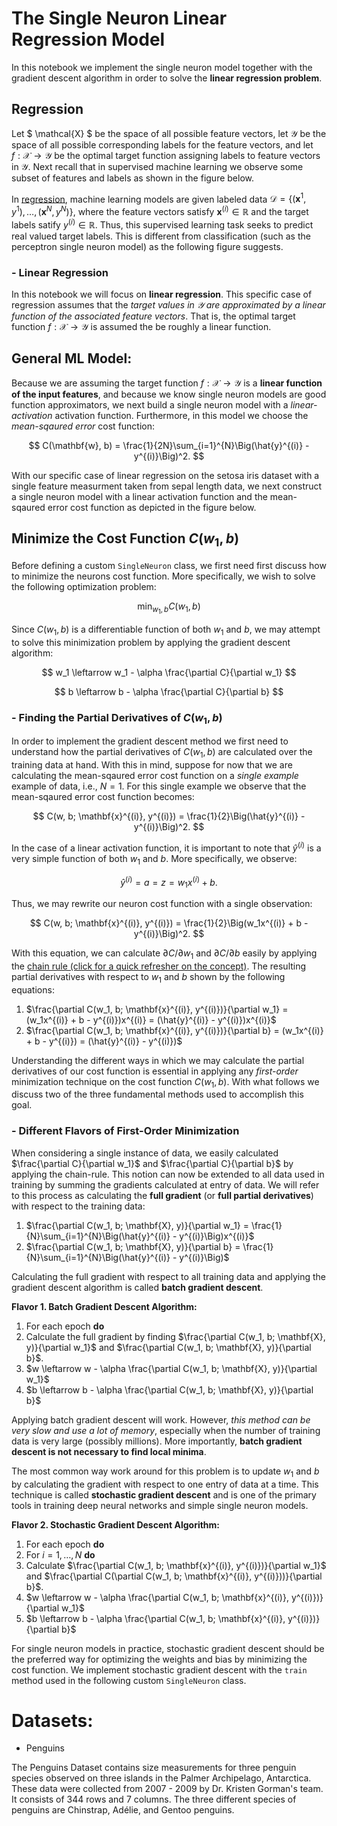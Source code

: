 # The Single Neuron Linear Regression Model

In this notebook we implement the single neuron model together with the gradient descent algorithm in order to solve the **linear regression problem**. 

## Regression

Let $ \mathcal{X} $ be the space of all possible feature vectors, let $\mathcal{Y}$ be the space of all possible corresponding labels for the feature vectors, and let $f:\mathcal{X} \rightarrow \mathcal{Y}$ be the optimal target function assigning labels to feature vectors in $\mathcal{Y}$. Next recall that in supervised machine learning we observe some subset of features and labels as shown in the figure below. 

In [regression](https://favtutor.com/blogs/types-of-regression), machine learning models are given labeled data $\mathcal{D} = \{(\mathbf{x}^1, y^1), \dots, (\mathbf{x}^N, y^N)\}$, where the feature vectors satisfy $\mathbf{x}^{(i)} \in \mathbb{R}$ and the target labels satify $y^{(i)} \in \mathbb{R}$. Thus, this supervised learning task seeks to predict real valued target labels. This is different from classification (such as the perceptron single neuron model) as the following figure suggests.

### - Linear Regression

In this notebook we will focus on **linear regression**. This specific case of regression assumes that the *target values in $\mathcal{Y}$ are approximated by a linear function of the associated feature vectors*. That is, the optimal target function $f:\mathcal{X} \rightarrow \mathcal{Y}$ is assumed the be roughly a linear function. 

General ML Model:
---

Because we are assuming the target function $f:\mathcal{X} \rightarrow \mathcal{Y}$ is a **linear function of the input features**, and because we know single neuron models are good function approximators, we next build a single neuron model with a *linear-activation* activation function. Furthermore, in this model we choose the *mean-sqaured error* cost function:

$$
C(\mathbf{w}, b) = \frac{1}{2N}\sum_{i=1}^{N}\Big(\hat{y}^{(i)} - y^{(i)}\Big)^2. 
$$

With our specific case of linear regression on the setosa iris dataset with a single feature measurment taken from sepal length data, we next construct a single neuron model with a linear activation function and the mean-sqaured error cost function as depicted in the figure below.

## Minimize the Cost Function $C(w_1, b)$

Before defining a custom ```SingleNeuron``` class, we first need first discuss how to minimize the neurons cost function. More specifically, we wish to solve the following optimization problem:

$$
\min_{w_1, b}C(w_1, b)
$$

Since $C(w_1, b)$ is a differentiable function of both $w_1$ and $b$, we may attempt to solve this minimization problem by applying the gradient descent algorithm:

$$
w_1 \leftarrow w_1 - \alpha \frac{\partial C}{\partial w_1}
$$

$$
b \leftarrow b - \alpha \frac{\partial C}{\partial b}
$$

### - Finding the Partial Derivatives of $C(w_1, b)$ 
In order to implement the gradient descent method we first need to understand how the partial derivatives of $C(w_1, b)$ are calculated over the training data at hand. With this in mind, suppose for now that we are calculating the mean-sqaured error cost function on a *single example* example of data, i.e., $N = 1$. For this single example we observe that the mean-sqaured error cost function becomes: 

$$
C(w, b; \mathbf{x}^{(i)}, y^{(i)}) = \frac{1}{2}\Big(\hat{y}^{(i)} - y^{(i)}\Big)^2. 
$$

In the case of a linear activation function, it is important to note that $\hat{y}^{(i)}$ is a very simple function of both $w_1$ and $b$. More specifically, we observe:

$$
\hat{y}^{(i)} = a = z = w_1x^{(i)} + b. 
$$

Thus, we may rewrite our neuron cost function with a single observation:

$$
C(w, b; \mathbf{x}^{(i)}, y^{(i)}) = \frac{1}{2}\Big(w_1x^{(i)} + b - y^{(i)}\Big)^2. 
$$

With this equation, we can calculate $\partial C/ \partial w_1$ and $\partial C/ \partial b$ easily by applying the [chain rule (click for a quick refresher on the concept)](https://www.youtube.com/watch?v=HaHsqDjWMLU). The resulting partial derivatives with respect to $w_1$ and $b$ shown by the following equations:

1. $\frac{\partial C(w_1, b; \mathbf{x}^{(i)}, y^{(i)})}{\partial w_1} = (w_1x^{(i)} + b - y^{(i)})x^{(i)} = (\hat{y}^{(i)} - y^{(i)})x^{(i)}$
2. $\frac{\partial C(w_1, b; \mathbf{x}^{(i)}, y^{(i)})}{\partial b} = (w_1x^{(i)} + b - y^{(i)}) = (\hat{y}^{(i)} - y^{(i)})$

Understanding the different ways in which we may calculate the partial derivatives of our cost function is essential in applying any *first-order* minimization technique on the cost function $C(w_1, b)$. With what follows we discuss two of the three fundamental methods used to accomplish this goal. 


### - Different Flavors of First-Order Minimization 
When considering a single instance of data, we easily calculated $\frac{\partial C}{\partial w_1}$ and $\frac{\partial C}{\partial b}$ by applying the chain-rule. This notion can now be extended to all data used in training by summing the gradients calculated at entry of data. We will refer to this process as calculating the **full gradient** (or **full partial derivatives**) with respect to the training data: 

1. $\frac{\partial C(w_1, b; \mathbf{X}, y)}{\partial w_1} = \frac{1}{N}\sum_{i=1}^{N}\Big(\hat{y}^{(i)} - y^{(i)}\Big)x^{(i)}$
2. $\frac{\partial C(w_1, b; \mathbf{X}, y)}{\partial b} = \frac{1}{N}\sum_{i=1}^{N}\Big(\hat{y}^{(i)} - y^{(i)}\Big)$

Calculating the full gradient with respect to all training data and applying the gradient descent algorithm is called **batch gradient descent**.

**Flavor 1. Batch Gradient Descent Algorithm:**
1. For each epoch **do**
2. Calculate the full gradient by finding $\frac{\partial C(w_1, b; \mathbf{X}, y)}{\partial w_1}$ and $\frac{\partial C(w_1, b; \mathbf{X}, y)}{\partial b}$.
3. $w \leftarrow w - \alpha \frac{\partial C(w_1, b; \mathbf{X}, y)}{\partial w_1}$
4. $b \leftarrow b - \alpha \frac{\partial C(w_1, b; \mathbf{X}, y)}{\partial b}$

Applying batch gradient descent will work. However, *this method can be very slow and use a lot of memory*, especially when the number of training data is very large (possibly millions). More importantly, **batch gradient descent is not necessary to find local minima**. 

The most common way work around for this problem is to update $w_1$ and $b$ by calculating the gradient with respect to one entry of data at a time. This technique is called **stochastic gradient descent** and is one of the primary tools in training deep neural networks and simple single neuron models.  

**Flavor 2. Stochastic Gradient Descent Algorithm:**
1. For each epoch **do**
2. For $i = 1, \dots, N$ **do**
3. Calculate $\frac{\partial C(w_1, b; \mathbf{x}^{(i)}, y^{(i)})}{\partial w_1}$ and $\frac{\partial C(\partial C(w_1, b; \mathbf{x}^{(i)}, y^{(i)}))}{\partial b}$.
2. $w \leftarrow w - \alpha \frac{\partial C(w_1, b; \mathbf{x}^{(i)}, y^{(i)})}{\partial w_1}$
3. $b \leftarrow b - \alpha \frac{\partial C(w_1, b; \mathbf{x}^{(i)}, y^{(i)})}{\partial b}$

For single neuron models in practice, stochastic gradient descent should be the preferred way for optimizing the weights and bias by minimizing the cost function. We implement stochastic gradient descent with the ```train``` method used in the following custom ```SingleNeuron``` class. 

# Datasets:

- Penguins

The Penguins Dataset contains size measurements for three penguin species observed on three islands in the Palmer Archipelago, Antarctica. These data were collected from 2007 - 2009 by Dr. Kristen Gorman's team. It consists of 344 rows and 7 columns. The three different species of penguins are Chinstrap, Adélie, and Gentoo penguins.


